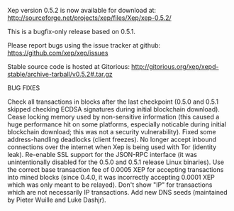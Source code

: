 Xep version 0.5.2 is now available for download at:
http://sourceforge.net/projects/xep/files/Xep/xep-0.5.2/

This is a bugfix-only release based on 0.5.1.

Please report bugs using the issue tracker at github:
https://github.com/xep/xep/issues

Stable source code is hosted at Gitorious:
http://gitorious.org/xep/xepd-stable/archive-tarball/v0.5.2#.tar.gz

BUG FIXES

Check all transactions in blocks after the last checkpoint (0.5.0 and 0.5.1 skipped checking ECDSA signatures during initial blockchain download).
Cease locking memory used by non-sensitive information (this caused a huge performance hit on some platforms, especially noticable during initial blockchain download; this was
not a security vulnerability).
Fixed some address-handling deadlocks (client freezes).
No longer accept inbound connections over the internet when Xep is being used with Tor (identity leak).
Re-enable SSL support for the JSON-RPC interface (it was unintentionally disabled for the 0.5.0 and 0.5.1 release Linux binaries).
Use the correct base transaction fee of 0.0005 XEP for accepting transactions into mined blocks (since 0.4.0, it was incorrectly accepting 0.0001 XEP which was only meant to be relayed).
Don't show "IP" for transactions which are not necessarily IP transactions.
Add new DNS seeds (maintained by Pieter Wuille and Luke Dashjr).
